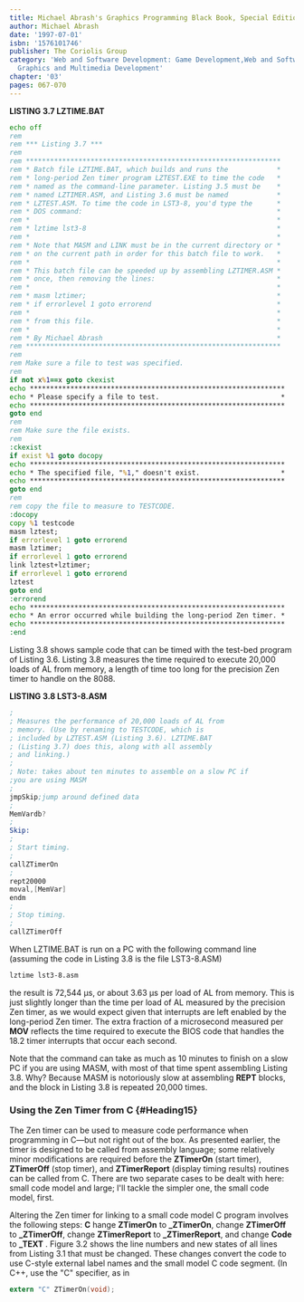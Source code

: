 ```yaml
---
title: Michael Abrash's Graphics Programming Black Book, Special Edition
author: Michael Abrash
date: '1997-07-01'
isbn: '1576101746'
publisher: The Coriolis Group
category: 'Web and Software Development: Game Development,Web and Software Development:
  Graphics and Multimedia Development'
chapter: '03'
pages: 067-070
---
```


**LISTING 3.7 LZTIME.BAT**

```bat
echo off
rem
rem *** Listing 3.7 ***
rem
rem ***************************************************************
rem * Batch file LZTIME.BAT, which builds and runs the            *
rem * long-period Zen timer program LZTEST.EXE to time the code   *
rem * named as the command-line parameter. Listing 3.5 must be    *
rem * named LZTIMER.ASM, and Listing 3.6 must be named            *
rem * LZTEST.ASM. To time the code in LST3-8, you'd type the      *
rem * DOS command:                                                *
rem *                                                             *
rem * lztime lst3-8                                               *
rem *                                                             *
rem * Note that MASM and LINK must be in the current directory or *
rem * on the current path in order for this batch file to work.   *
rem *                                                             *
rem * This batch file can be speeded up by assembling LZTIMER.ASM *
rem * once, then removing the lines:                              *
rem *                                                             *
rem * masm lztimer;                                               *
rem * if errorlevel 1 goto errorend                               *
rem *                                                             *
rem * from this file.                                             *
rem *                                                             *
rem * By Michael Abrash                                           *
rem ***************************************************************
rem
rem Make sure a file to test was specified.
rem
if not x%1==x goto ckexist
echo ***************************************************************
echo * Please specify a file to test.                              *
echo ***************************************************************
goto end
rem
rem Make sure the file exists.
rem
:ckexist
if exist %1 goto docopy
echo ***************************************************************
echo * The specified file, "%1," doesn't exist.                    *
echo ***************************************************************
goto end
rem
rem copy the file to measure to TESTCODE.
:docopy
copy %1 testcode
masm lztest;
if errorlevel 1 goto errorend
masm lztimer;
if errorlevel 1 goto errorend
link lztest+lztimer;
if errorlevel 1 goto errorend
lztest
goto end
:errorend
echo ***************************************************************
echo * An error occurred while building the long-period Zen timer. *
echo ***************************************************************
:end
```

Listing 3.8 shows sample code that can be timed with the test-bed
program of Listing 3.6. Listing 3.8 measures the time required to
execute 20,000 loads of AL from memory, a length of time too long for
the precision Zen timer to handle on the 8088.

**LISTING 3.8 LST3-8.ASM**

```nasm
;
; Measures the performance of 20,000 loads of AL from
; memory. (Use by renaming to TESTCODE, which is
; included by LZTEST.ASM (Listing 3.6). LZTIME.BAT
; (Listing 3.7) does this, along with all assembly
; and linking.)
;
; Note: takes about ten minutes to assemble on a slow PC if
;you are using MASM
;
jmpSkip;jump around defined data
;
MemVardb?
;
Skip:
;
; Start timing.
;
callZTimerOn
;
rept20000
moval,[MemVar]
endm
;
; Stop timing.
;
callZTimerOff
```

When LZTIME.BAT is run on a PC with the following command line (assuming
the code in Listing 3.8 is the file LST3-8.ASM)

```sh
lztime lst3-8.asm
```

the result is 72,544 µs, or about 3.63 µs per load of AL from memory.
This is just slightly longer than the time per load of AL measured by
the precision Zen timer, as we would expect given that interrupts are
left enabled by the long-period Zen timer. The extra fraction of a
microsecond measured per **MOV** reflects the time required to execute
the BIOS code that handles the 18.2 timer interrupts that occur each
second.

Note that the command can take as much as 10 minutes to finish on a slow
PC if you are using MASM, with most of that time spent assembling
Listing 3.8. Why? Because MASM is notoriously slow at assembling
**REPT** blocks, and the block in Listing 3.8 is repeated 20,000 times.

### Using the Zen Timer from C {#Heading15}

The Zen timer can be used to measure code performance when programming
in C—but not right out of the box. As presented earlier, the timer is
designed to be called from assembly language; some relatively minor
modifications are required before the **ZTimerOn** (start timer),
**ZTimerOff** (stop timer), and **ZTimerReport** (display timing
results) routines can be called from C. There are two separate cases to
be dealt with here: small code model and large; I'll tackle the simpler
one, the small code model, first.

Altering the Zen timer for linking to a small code model C program
involves the following steps: **C** hange **ZTimerOn** to
**\_ZTimerOn**, change **ZTimerOff** to **\_ZTimerOff**, change
**ZTimerReport** to **\_ZTimerReport**, and change **Code** to
**\_TEXT** . Figure 3.2 shows the line numbers and new states of all
lines from Listing 3.1 that must be changed. These changes convert the
code to use C-style external label names and the small model C code
segment. (In C++, use the "C" specifier, as in

```c
extern "C" ZTimerOn(void);
```
